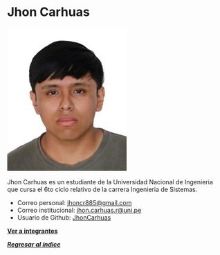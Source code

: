 # Jhon Carhuas

![Jhon Carhuas](Jhon_Carhuas.png)

Jhon Carhuas es un estudiante de la Universidad Nacional de Ingenieria que cursa el 6to ciclo relativo de la carrera Ingenieria de Sistemas.

- Correo personal: jhoncr885@gmail.com
- Correo institucional: jhon.carhuas.r@uni.pe
- Usuario de Github: [JhonCarhuas](https://github.com/JhonCarhuas)

**[Ver a integrantes](../integrantes.md)**

***[Regresar al índice](../../README.md)***